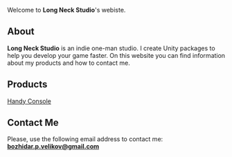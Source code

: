 Welcome to **Long Neck Studio**'s webiste. 

## About
**Long Neck Studio** is an indie one-man studio. I create Unity packages to help you develop your game faster. On this website you can find information about my products and how to contact me.

## Products
[Handy Console](https://bozhidarvelikov.github.io/Handy-Console/)

## Contact Me
Please, use the following email address to contact me: **bozhidar.p.velikov@gmail.com**
